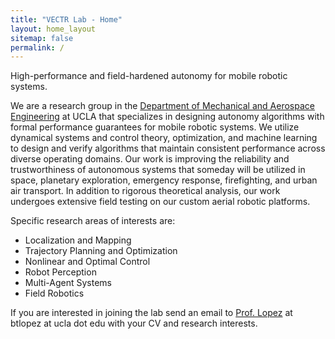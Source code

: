 ```yaml
---
title: "VECTR Lab - Home"
layout: home_layout
sitemap: false
permalink: /
---
```


<p class="lead">
  High-performance and field-hardened autonomy for mobile robotic systems.
</p>

We are a research group in the [Department of Mechanical and Aerospace Engineering](https://www.mae.ucla.edu) at UCLA that specializes in designing autonomy algorithms with formal performance guarantees for mobile robotic systems. We utilize dynamical systems and control theory, optimization, and machine learning to design and verify algorithms that maintain consistent performance across diverse operating domains. Our work is improving the reliability and trustworthiness of autonomous systems that someday will be utilized in space, planetary exploration, emergency response, firefighting, and urban air transport. In addition to rigorous theoretical analysis, our work undergoes extensive field testing on our custom aerial robotic platforms.

Specific research areas of interests are:
<ul>
  <li>Localization and Mapping</li>
  <li>Trajectory Planning and Optimization</li>
  <li>Nonlinear and Optimal Control</li>  
  <li>Robot Perception</li>
  <li>Multi-Agent Systems</li>
  <li>Field Robotics</li>
</ul>

If you are interested in joining the lab send an email to [Prof. Lopez](https://btlopez.github.io)  at btlopez at ucla dot edu with your CV and research interests.
